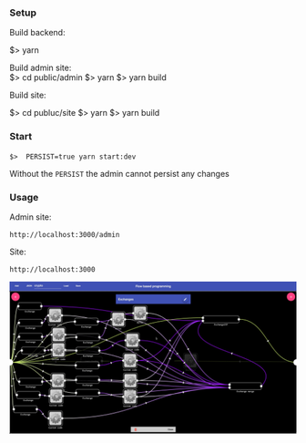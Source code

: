### Setup

Build backend:

   $> yarn

Build admin site:   
   $> cd public/admin
   $> yarn
   $> yarn build
   
Build site:

   $> cd publuc/site
   $> yarn
   $> yarn build
   
### Start 

    $>  PERSIST=true yarn start:dev
    
Without the `PERSIST` the admin cannot persist any changes


### Usage

Admin site:

    http://localhost:3000/admin
    
Site:

    http://localhost:3000
    
    
 ![Example](img/fbp-demo.jpg)
